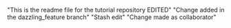 "This is the readme file for the tutorial repository EDITED"
"Change added in the dazzling_feature branch"
"Stash edit"
"Change made as collaborator"